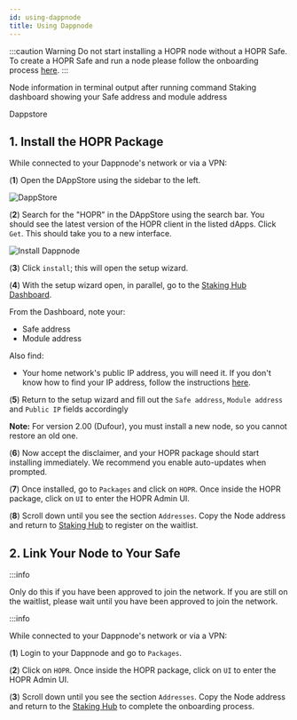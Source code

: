 ```yaml
---
id: using-dappnode
title: Using Dappnode
---
```


:::caution Warning
Do not start installing a HOPR node without a HOPR Safe. To create a HOPR Safe and run a node please follow the onboarding process [here](https://hub.hoprnet.org/). 
:::

Node information in terminal output after running command
Staking dashboard showing your Safe address and module address

Dappstore

## 1. Install the HOPR Package

While connected to your Dappnode's network or via a VPN:

(**1**) Open the DAppStore using the sidebar to the left.

![DappStore](/img/node/DappStore-NR-1.png)

(**2**) Search for the "HOPR" in the DAppStore using the search bar. You should see the latest version of the HOPR client in the listed dApps. Click `Get`. This should take you to a new interface.

![Install Dappnode](/img/node/Dappnode-install.png)

(**3**) Click `install`; this will open the setup wizard.

(**4**) With the setup wizard open, in parallel, go to the [Staking Hub Dashboard](https://hub.hoprnet.org/staking/dashboard).

From the Dashboard, note your:

- Safe address
- Module address

<!-- INSERT DASHBOARD SCREENSHOT -->

Also find:

- Your home network's public IP address, you will need it. If you don't know how to find your IP address, follow the instructions [here](./hidden-page.md#find-your-ip-address).

(**5**) Return to the setup wizard and fill out the `Safe address`, `Module address` and `Public IP` fields accordingly

<!-- INSERT SSTUP WIZARD CREENSHOT -->

**Note:** For version 2.00 (Dufour), you must install a new node, so you cannot restore an old one.

(**6**) Now accept the disclaimer, and your HOPR package should start installing immediately. We recommend you enable auto-updates when prompted. 

(**7**) Once installed, go to `Packages` and click on `HOPR`. Once inside the HOPR package, click on `UI` to enter the HOPR Admin UI. 

(**8**) Scroll down until you see the section `Addresses`. Copy the Node address and return to [Staking Hub](https://hub.hoprnet.org) to register on the waitlist.

## 2. Link Your Node to Your Safe

:::info

Only do this if you have been approved to join the network. If you are still on the waitlist, please wait until you have been approved to join the network. 

:::info

While connected to your Dappnode's network or via a VPN:

(**1**) Login to your Dappnode and go to `Packages`.

(**2**) Click on `HOPR`. Once inside the HOPR package, click on `UI` to enter the HOPR Admin UI. 

(**3**) Scroll down until you see the section `Addresses`. Copy the Node address and return to the [Staking Hub](https://hub.hoprnet.org) to complete the onboarding process.